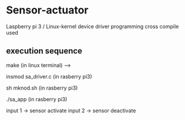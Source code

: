 # Sensor-actuator
Laspberry pi 3 / Linux-kernel device driver programming
cross compile used


execution sequence
----
make (in linux terminal)
-->

insmod sa_driver.c (in rasberry pi3)

sh mknod.sh (in rasberry pi3)

./sa_app (in rasberry pi3)


input 1 -> sensor activate
input 2 -> sensor deactivate
